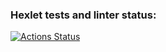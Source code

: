 ### Hexlet tests and linter status:
[![Actions Status](https://github.com/vsmelyshev/frontend-project-46/workflows/hexlet-check/badge.svg)](https://github.com/vsmelyshev/frontend-project-46/actions)
